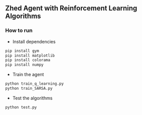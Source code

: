 ## Zhed Agent with Reinforcement Learning Algorithms

### How to run
- Install dependencies
```bash
pip install gym
pip install matplotlib
pip install colorama
pip install numpy
```
- Train the agent
```bash
python train_q_learning.py
python train_SARSA.py
```
- Test the algorithms
```bash
python test.py
```